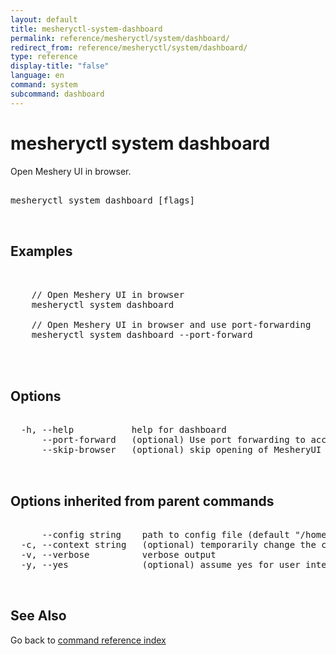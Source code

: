 ```yaml
---
layout: default
title: mesheryctl-system-dashboard
permalink: reference/mesheryctl/system/dashboard/
redirect_from: reference/mesheryctl/system/dashboard/
type: reference
display-title: "false"
language: en
command: system
subcommand: dashboard
---
```


# mesheryctl system dashboard

Open Meshery UI in browser.

<pre class='codeblock-pre'>
<div class='codeblock'>
mesheryctl system dashboard [flags]

</div>
</pre> 

## Examples

<pre class='codeblock-pre'>
<div class='codeblock'>

	// Open Meshery UI in browser
	mesheryctl system dashboard

	// Open Meshery UI in browser and use port-forwarding
	mesheryctl system dashboard --port-forward
	

</div>
</pre> 

## Options

<pre class='codeblock-pre'>
<div class='codeblock'>
  -h, --help           help for dashboard
      --port-forward   (optional) Use port forwarding to access Meshery UI
      --skip-browser   (optional) skip opening of MesheryUI in browser.

</div>
</pre>

## Options inherited from parent commands

<pre class='codeblock-pre'>
<div class='codeblock'>
      --config string    path to config file (default "/home/admin-pc/.meshery/config.yaml")
  -c, --context string   (optional) temporarily change the current context.
  -v, --verbose          verbose output
  -y, --yes              (optional) assume yes for user interactive prompts.

</div>
</pre>

## See Also

Go back to [command reference index](/reference/mesheryctl/) 
